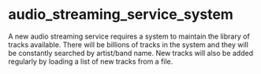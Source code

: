 # audio_streaming_service_system
A new audio streaming service requires a system to maintain the library of tracks available. There will be billions of tracks in the system and they will be constantly searched by artist/band name. New tracks will also be added regularly by loading a list of new tracks from a file.
